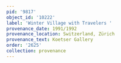 ```yaml
---
pid: '9817'
object_id: '10222'
label: 'Winter Village with Travelers '
provenance_date: 1991/1992
provenance_location: Switzerland, Zürich
provenance_text: Koetser Gallery
order: '2625'
collection: provenance
---
```

